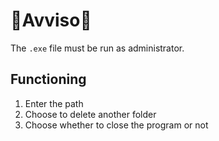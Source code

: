 # 🚨Avviso🚨

The `.exe` file must be run as administrator.

## Functioning

1. Enter the path
2. Choose to delete another folder
3. Choose whether to close the program or not
